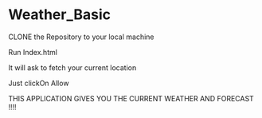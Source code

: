 # Weather_Basic

CLONE the Repository to your local machine

Run Index.html

It will ask to fetch your current location

Just clickOn Allow

THIS APPLICATION GIVES YOU THE CURRENT WEATHER AND FORECAST !!!!


